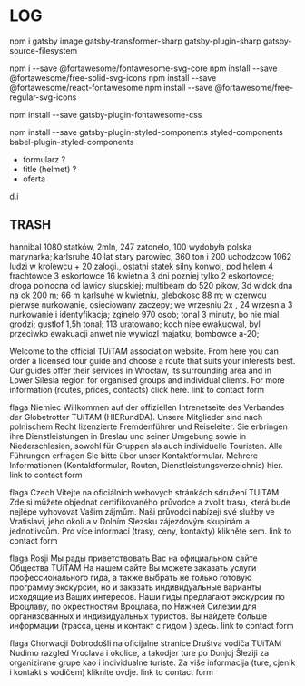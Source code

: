 # LOG

npm i gatsby image gatsby-transformer-sharp gatsby-plugin-sharp gatsby-source-filesystem

npm i --save @fortawesome/fontawesome-svg-core
  npm install --save @fortawesome/free-solid-svg-icons
  npm install --save @fortawesome/react-fontawesome
  npm install --save @fortawesome/free-regular-svg-icons
  
  npm install --save gatsby-plugin-fontawesome-css

npm install --save gatsby-plugin-styled-components styled-components babel-plugin-styled-components

- formularz ?
- title (helmet) ?
- oferta

<link rel="icon" type="image/png" href="http://example.com/myicon.png">

d.i

## TRASH

 <section>
          <p>
            hannibal 1080 statków, 2mln, 247 zatonelo, 100 wydobyła polska
            marynarka; karlsruhe 40 lat stary parowiec, 360 ton i 200 uchodzcow
            1062 ludzi w krolewcu + 20 zalogi., ostatni statek silny konwoj, pod
            helem 4 frachtowce 3 eskortowce 16 kwietnia 3 dni pozniej tylko 2
            eskortowce; droga polnocna od lawicy slupskiej; multibeam do 520
            pikow, 3d widok dna na ok 200 m; 66 m karlsuhe w kwietniu, glebokosc
            88 m; w czerwcu pierwse nurkowanie, osieciowany zaczepy; we wrzesniu
            2x , 24 wrzesnia 3 nurkowanie i identyfikacja; zginelo 970 osob;
            tonal 3 minuty, bo nie mial grodzi; gustlof 1,5h tonal; 113
            uratowano; koch niee ewakuowal, byl przeciwko ewakuacji anwet nie
            wywiozl majatku; bombowce a-20;
          </p>
        </section>
<p>Welcome to the official TUiTAM association website. From here you can order a licensed tour guide and choose a route that suits your interests best. Our guides offer their services in Wrocław, its surrounding area and in Lower Silesia region for organised groups and individual clients. For more information (routes, prices, contacts) click here. link to contact form

flaga Niemiec
Willkommen auf der offiziellen Intrenetseite des Verbandes der Globetrotter TUiTAM (HIERundDA). Unsere Mitglieder sind nach polnischem Recht lizenzierte Fremdenführer und Reiseleiter. Sie erbringen ihre Dienstleistungen in Breslau und seiner Umgebung sowie in Niederschlesien, sowohl für Gruppen als auch individuelle Touristen. Alle Führungen erfragen Sie bitte über unser Kontaktformular. Mehrere Informationen (Kontaktformular, Routen, Dienstleistungsverzeichnis) hier. link to contact form

flaga Czech
Vítejte na oficiálních webových stránkách sdružení TUiTAM. Zde si můžete objednat certifikovaného průvodce a zvolit trasu, která bude nejlépe vyhovovat Vašim zájmům. Naši průvodci nabízejí své služby ve Vratislavi, jeho okolí a v Dolním Slezsku zájezdovým skupinám a jednotlivcům. Pro více informací (trasy, ceny, kontakty) klikněte sem. link to contact form

flaga Rosji
Мы рады приветствовать Вас на официальном сайте Общества TUiTAM На нашем сайте Вы можете заказать услуги профессионального гида, а также выбрать не только готовую программу экскурсии, но и заказать индивидуальные варианты исходящие из Ваших интересов. Наши гиды предлагают экскурсии по Вроцлаву, по окрестностям Вроцлава, по Нижней Силезии для организованных и индивидуальных туристов. Вы найдете больше информации (трасса, цены и контакт с гидом ) здесь. link to contact form

flaga Chorwacji
Dobrodošli na oficijalne stranice Društva vodiča TUiTAM Nudimo razgled Vroclava i okolice, a takodjer ture po Donjoj Šleziji za organizirane grupe kao i individualne turiste. Za više informacija (ture, cjenik i kontakt s vodičem) kliknite ovdje. link to contact form</p>